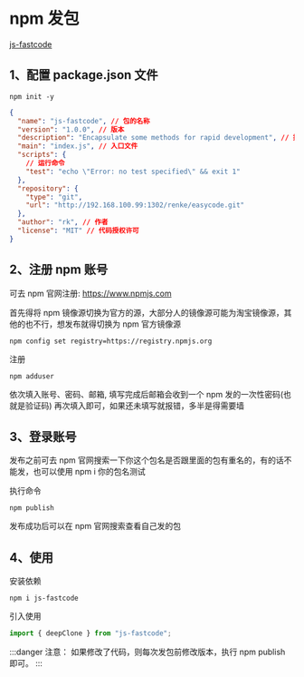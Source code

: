 <!--
 * @Author: rk
 * @Description:
 * @Date: 2024-03-26 15:33:39
 * @LastEditors: rk
 * @LastEditTime: 2024-03-26 16:05:59
-->

# npm 发包

[js-fastcode](https://www.npmjs.com/package/js-fastcode)

## 1、配置 package.json 文件

```
npm init -y
```

```json
{
  "name": "js-fastcode", // 包的名称
  "version": "1.0.0", // 版本
  "description": "Encapsulate some methods for rapid development", // 描述
  "main": "index.js", // 入口文件
  "scripts": {
    // 运行命令
    "test": "echo \"Error: no test specified\" && exit 1"
  },
  "repository": {
    "type": "git",
    "url": "http://192.168.100.99:1302/renke/easycode.git"
  },
  "author": "rk", // 作者
  "license": "MIT" // 代码授权许可
}
```

## 2、注册 npm 账号

可去 npm 官网注册: https://www.npmjs.com

首先得将 npm 镜像源切换为官方的源，大部分人的镜像源可能为淘宝镜像源，其他的也不行，想发布就得切换为 npm 官方镜像源

```
npm config set registry=https://registry.npmjs.org
```

注册

```
npm adduser
```

依次填入账号、密码、邮箱, 填写完成后邮箱会收到一个 npm 发的一次性密码(也就是验证码) 再次填入即可，如果还未填写就报错，多半是得需要墙

## 3、登录账号

发布之前可去 npm 官网搜索一下你这个包名是否跟里面的包有重名的，有的话不能发，也可以使用 npm i 你的包名测试

执行命令

```
npm publish
```

发布成功后可以在 npm 官网搜索查看自己发的包

## 4、使用

安装依赖

```
npm i js-fastcode
```

引入使用

```js
import { deepClone } from "js-fastcode";
```

:::danger 注意：
如果修改了代码，则每次发包前修改版本，执行 npm publish 即可。
:::
